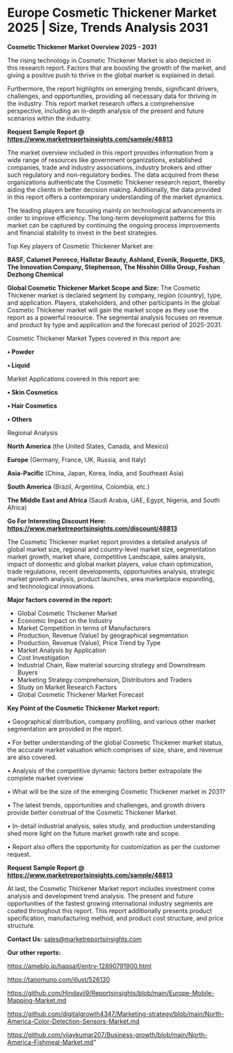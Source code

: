# Europe Cosmetic Thickener Market 2025 | Size, Trends Analysis 2031

<Strong> Cosmetic Thickener Market Overview 2025 - 2031</strong>

The rising technology in Cosmetic Thickener Market is also depicted in this research report. Factors that are boosting the growth of the market, and giving a positive push to thrive in the global market is explained in detail.

Furthermore, the report highlights on emerging trends, significant drivers, challenges, and opportunities, providing all necessary data for thriving in the industry. This report market research offers a comprehensive perspective, including an in-depth analysis of the present and future scenarios within the industry.

<strong>Request Sample Report @ <a href=https://www.marketreportsinsights.com/sample/48813>https://www.marketreportsinsights.com/sample/48813</a></strong>

The market overview included in this report provides information from a wide range of resources like government organizations, established companies, trade and industry associations, industry brokers and other such regulatory and non-regulatory bodies. The data acquired from these organizations authenticate the Cosmetic Thickener research report, thereby aiding the clients in better decision making. Additionally, the data provided in this report offers a contemporary understanding of the market dynamics.

The leading players are focusing mainly on technological advancements in order to improve efficiency. The long-term development patterns for this market can be captured by continuing the ongoing process improvements and financial stability to invest in the best strategies.

Top Key players of Cosmetic Thickener Market are:

<strong>BASF, Calumet Penreco, Hallstar Beauty, Ashland, Evonik, Roquette, DKS, The Innovation Company, Stephenson, The Nisshin Oillio Group, Foshan Dezhong Chemical</strong>

<strong><b>Global Cosmetic Thickener Market Scope and Size:</b></strong>
The Cosmetic Thickener market is declared segment by company, region (country), type, and application. Players, stakeholders, and other participants in the global Cosmetic Thickener market will gain the market scope as they use the report as a powerful resource. The segmental analysis focuses on revenue and product by type and application and the forecast period of 2025-2031.

Cosmetic Thickener Market Types covered in this report are:

<strong>•  Powder

•  Liquid</strong>

Market Applications covered in this report are:

<strong>•  Skin Cosmetics

•  Hair Cosmetics

•  Others</strong> 

Regional Analysis

<strong>North America</strong> (the United States, Canada, and Mexico)

<strong>Europe</strong> (Germany, France, UK, Russia, and Italy)

<strong>Asia-Pacific</strong> (China, Japan, Korea, India, and Southeast Asia)

<strong>South America</strong> (Brazil, Argentina, Colombia, etc.)

<strong>The Middle East and Africa</strong> (Saudi Arabia, UAE, Egypt, Nigeria, and South Africa)

<strong>Go For Interesting Discount Here: <a href=https://www.marketreportsinsights.com/discount/48813>https://www.marketreportsinsights.com/discount/48813</a></strong>

The Cosmetic Thickener market report provides a detailed analysis of global market size, regional and country-level market size, segmentation market growth, market share, competitive Landscape, sales analysis, impact of domestic and global market players, value chain optimization, trade regulations, recent developments, opportunities analysis, strategic market growth analysis, product launches, area marketplace expanding, and technological innovations.

<strong><b>Major factors covered in the report:</b></strong>
<ul>
  <li>Global Cosmetic Thickener Market </li>
  <li>Economic Impact on the Industry</li>
  <li>Market Competition in terms of Manufacturers</li>
  <li>Production, Revenue (Value) by geographical segmentation</li>
  <li>Production, Revenue (Value), Price Trend by Type</li>
  <li>Market Analysis by Application</li>
  <li>Cost Investigation</li>
  <li>Industrial Chain, Raw material sourcing strategy and Downstream Buyers</li>
  <li>Marketing Strategy comprehension, Distributors and Traders</li>
  <li>Study on Market Research Factors</li>
  <li>Global Cosmetic Thickener Market Forecast</li>
</ul>

<strong><b>Key Point of the Cosmetic Thickener Market report:</b></strong>

• Geographical distribution, company profiling, and various other market segmentation are provided in the report.

• For better understanding of the global Cosmetic Thickener market status, the accurate market valuation which comprises of size, share, and revenue are also covered.

• Analysis of the competitive dynamic factors better extrapolate the complete market overview

• What will be the size of the emerging Cosmetic Thickener market in 2031?

• The latest trends, opportunities and challenges, and growth drivers provide better construal of the Cosmetic Thickener Market.

• In-detail industrial analysis, sales study, and production understanding shed more light on the future market growth rate and scope.

• Report also offers the opportunity for customization as per the customer request.

<strong>Request Sample Report @ <a href=https://www.marketreportsinsights.com/sample/48813>https://www.marketreportsinsights.com/sample/48813</a></strong>

At last, the Cosmetic Thickener Market report includes investment come analysis and development trend analysis. The present and future opportunities of the fastest growing international industry segments are coated throughout this report. This report additionally presents product specification, manufacturing method, and product cost structure, and price structure.

<strong>Contact Us:</strong>
sales@marketreportsinsights.com

<strong>Our other reports:</strong>

<a href=https://ameblo.jp/haqsaif/entry-12890791900.html>https://ameblo.jp/haqsaif/entry-12890791900.html</a>

<a href=https://tanomuno.com/illust/526130>https://tanomuno.com/illust/526130</a>

<a href=https://github.com/Hindavii9/Reportsinsights/blob/main/Europe-Mobile-Mapping-Market.md>https://github.com/Hindavii9/Reportsinsights/blob/main/Europe-Mobile-Mapping-Market.md</a>

<a href=https://github.com/digitalgrowth4347/Marketing-strategy/blob/main/North-America-Color-Detection-Sensors-Market.md>https://github.com/digitalgrowth4347/Marketing-strategy/blob/main/North-America-Color-Detection-Sensors-Market.md</a>

<a href=https://github.com/vijaykumar207/Business-growth/blob/main/North-America-Fishmeal-Market.md>https://github.com/vijaykumar207/Business-growth/blob/main/North-America-Fishmeal-Market.md</a>"
